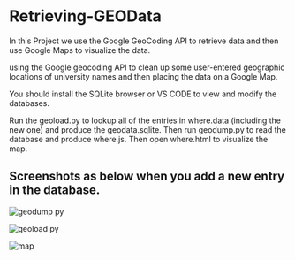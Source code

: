 # Retrieving-GEOData
In this Project we use the Google GeoCoding API to retrieve data and then use Google Maps to visualize the data.

using the Google geocoding API to clean up some user-entered geographic locations of university names and then placing the data on a Google Map.

You should install the SQLite browser or VS CODE to view and modify the databases.

Run the geoload.py to lookup all of the entries in where.data (including the new one) and produce the geodata.sqlite. Then run geodump.py to read the database and produce where.js. Then open where.html to visualize the map. 

## Screenshots as below when you add a new entry in the database. 
![geodump py](https://user-images.githubusercontent.com/58246016/89280098-c4cc8480-d665-11ea-8ccb-1580a0342a5b.png)

![geoload py](https://user-images.githubusercontent.com/58246016/89280339-20970d80-d666-11ea-92c6-856aa51a0eb4.png)

![map](https://user-images.githubusercontent.com/58246016/89280342-2260d100-d666-11ea-93e1-a4ccc887867e.png)
